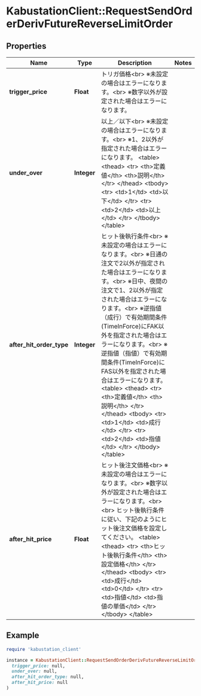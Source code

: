 # KabustationClient::RequestSendOrderDerivFutureReverseLimitOrder

## Properties

| Name | Type | Description | Notes |
| ---- | ---- | ----------- | ----- |
| **trigger_price** | **Float** | トリガ価格&lt;br&gt; ※未設定の場合はエラーになります。&lt;br&gt; ※数字以外が設定された場合はエラーになります。 |  |
| **under_over** | **Integer** | 以上／以下&lt;br&gt; ※未設定の場合はエラーになります。&lt;br&gt; ※1、2以外が指定された場合はエラーになります。 &lt;table&gt;   &lt;thead&gt;       &lt;tr&gt;           &lt;th&gt;定義値&lt;/th&gt;           &lt;th&gt;説明&lt;/th&gt;       &lt;/tr&gt;   &lt;/thead&gt;   &lt;tbody&gt;     &lt;tr&gt;       &lt;td&gt;1&lt;/td&gt;       &lt;td&gt;以下&lt;/td&gt;     &lt;/tr&gt;     &lt;tr&gt;       &lt;td&gt;2&lt;/td&gt;       &lt;td&gt;以上&lt;/td&gt;     &lt;/tr&gt;   &lt;/tbody&gt; &lt;/table&gt; |  |
| **after_hit_order_type** | **Integer** | ヒット後執行条件&lt;br&gt; ※未設定の場合はエラーになります。&lt;br&gt; ※日通の注文で2以外が指定された場合はエラーになります。&lt;br&gt; ※日中、夜間の注文で1、2以外が指定された場合はエラーになります。&lt;br&gt; ※逆指値（成行）で有効期間条件(TimeInForce)にFAK以外を指定された場合はエラーになります。&lt;br&gt; ※逆指値（指値）で有効期間条件(TimeInForce)にFAS以外を指定された場合はエラーになります。 &lt;table&gt;   &lt;thead&gt;       &lt;tr&gt;           &lt;th&gt;定義値&lt;/th&gt;           &lt;th&gt;説明&lt;/th&gt;       &lt;/tr&gt;   &lt;/thead&gt;   &lt;tbody&gt;     &lt;tr&gt;       &lt;td&gt;1&lt;/td&gt;       &lt;td&gt;成行&lt;/td&gt;     &lt;/tr&gt;     &lt;tr&gt;       &lt;td&gt;2&lt;/td&gt;       &lt;td&gt;指値&lt;/td&gt;     &lt;/tr&gt;   &lt;/tbody&gt; &lt;/table&gt; |  |
| **after_hit_price** | **Float** | ヒット後注文価格&lt;br&gt; ※未設定の場合はエラーになります。&lt;br&gt; ※数字以外が設定された場合はエラーになります。&lt;br&gt;&lt;br&gt; ヒット後執行条件に従い、下記のようにヒット後注文価格を設定してください。 &lt;table&gt;   &lt;thead&gt;       &lt;tr&gt;           &lt;th&gt;ヒット後執行条件&lt;/th&gt;           &lt;th&gt;設定価格&lt;/th&gt;       &lt;/tr&gt;   &lt;/thead&gt;   &lt;tbody&gt;     &lt;tr&gt;       &lt;td&gt;成行&lt;/td&gt;       &lt;td&gt;0&lt;/td&gt;     &lt;/tr&gt;     &lt;tr&gt;       &lt;td&gt;指値&lt;/td&gt;       &lt;td&gt;指値の単価&lt;/td&gt;     &lt;/tr&gt;   &lt;/tbody&gt; &lt;/table&gt; |  |

## Example

```ruby
require 'kabustation_client'

instance = KabustationClient::RequestSendOrderDerivFutureReverseLimitOrder.new(
  trigger_price: null,
  under_over: null,
  after_hit_order_type: null,
  after_hit_price: null
)
```

